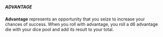 ##### ADVANTAGE

**Advantage** represents an opportunity that you seize to increase your chances of success. When you roll with advantage, you roll a d6 advantage die with your dice pool and add its result to your total. 